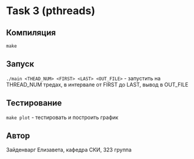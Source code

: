 # Task 3 (pthreads)

## Компиляция

`make`

## Запуск

`./main <THEAD_NUM> <FIRST> <LAST> <OUT_FILE>` - запустить на THREAD_NUM тредах, в интервале от FIRST до LAST, вывод в OUT_FILE   

## Тестирование

`make plot` - тестировать и построить график

## Автор

Зайденварг Елизавета, кафедра СКИ, 323 группа


